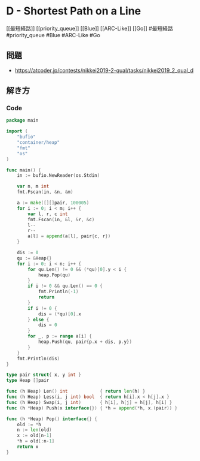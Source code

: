 # D - Shortest Path on a Line
[[最短経路]] [[priority_queue]] [[Blue]] [[ARC-Like]] [[Go]]
#最短経路 #priority_queue #Blue #ARC-Like #Go 

## 問題
- https://atcoder.jp/contests/nikkei2019-2-qual/tasks/nikkei2019_2_qual_d

## 解き方
### Code
```go
package main

import (
	"bufio"
	"container/heap"
	"fmt"
	"os"
)

func main() {
	in := bufio.NewReader(os.Stdin)

	var n, m int
	fmt.Fscan(in, &n, &m)

	a := make([][]pair, 100005)
	for i := 0; i < m; i++ {
		var l, r, c int
		fmt.Fscan(in, &l, &r, &c)
		l--
		r--
		a[l] = append(a[l], pair{c, r})
	}

	dis := 0
	qu := &Heap{}
	for i := 0; i < n; i++ {
		for qu.Len() != 0 && (*qu)[0].y < i {
			heap.Pop(qu)
		}
		if i != 0 && qu.Len() == 0 {
			fmt.Println(-1)
			return
		}
		if i != 0 {
			dis = (*qu)[0].x
		} else {
			dis = 0
		}
		for _, p := range a[i] {
			heap.Push(qu, pair{p.x + dis, p.y})
		}
	}
	fmt.Println(dis)
}

type pair struct{ x, y int }
type Heap []pair

func (h Heap) Len() int            { return len(h) }
func (h Heap) Less(i, j int) bool  { return h[i].x < h[j].x }
func (h Heap) Swap(i, j int)       { h[i], h[j] = h[j], h[i] }
func (h *Heap) Push(x interface{}) { *h = append(*h, x.(pair)) }

func (h *Heap) Pop() interface{} {
	old := *h
	n := len(old)
	x := old[n-1]
	*h = old[:n-1]
	return x
}
```